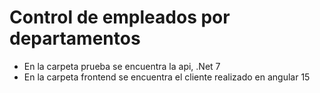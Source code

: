 # Control de empleados por departamentos

- En la carpeta prueba se encuentra la api, .Net 7
- En la carpeta frontend se encuentra el cliente realizado en angular 15
